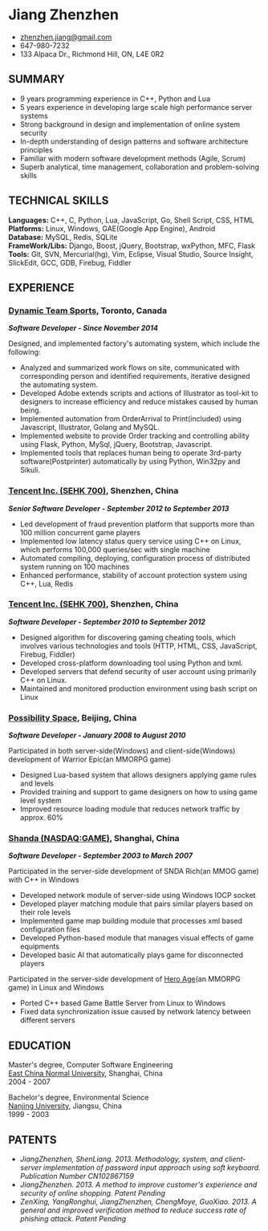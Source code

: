 ---
---
# Jiang Zhenzhen

 * <zhenzhen.jiang@gmail.com>
 * 647-980-7232
 * 133 Alpaca Dr., Richmond Hill, ON, L4E 0R2

## SUMMARY
* 9 years programming experience in C++, Python and Lua
* 5 years experience in developing large scale high performance server systems
* Strong background in design and implementation of online system security
* In-depth understanding of design patterns and software architecture principles
* Familiar with modern software development methods (Agile, Scrum)
* Superb analytical, time management, collaboration and problem-solving skills

## TECHNICAL SKILLS

**Languages:**
C++, C, Python, Lua, JavaScript, Go, Shell Script, CSS, HTML  
**Platforms:**
Linux, Windows, GAE(Google App Engine), Android  
**Database:**
MySQL, Redis, SQLite  
**FrameWork/Libs:**
Django, Boost, jQuery, Bootstrap, wxPython, MFC, Flask   
**Tools:**
Git, SVN, Mercurial(hg), Vim, Eclipse, Visual Studio, Source Insight, SlickEdit, GCC, GDB, Firebug, Fiddler 

## EXPERIENCE

### [Dynamic Team Sports](http://dynamicteamsports.com/), Toronto, Canada
_**Software Developer - Since November 2014**_ 

Designed, and implemented factory's automating system, which include the following:

 * Analyzed and summarized work flows on site, communicated with corresponding person and identified requirements,  iterative designed the automating system.
 * Developed Adobe extends scripts and actions of Illustrator as tool-kit to designers to increase efficiency and reduce mistakes caused by human being.
 * Implemented automation from OrderArrival to Print(included) using Javascript, Illustrator, Golang and MySQL.
 * Implemented website to provide Order tracking and controlling ability using Flask, Python, MySql, jQuery, Bootstrap, Javascript.
 * Implemented tools that replaces human being to operate 3rd-party software(Postprinter) automatically by using Python, Win32py and Sikuli.

### [Tencent Inc. (SEHK 700)](http://www.linkedin.com/company/tencent), Shenzhen, China
_**Senior Software Developer - September 2012 to September 2013**_  

* Led development of fraud prevention platform that supports more than 100 million concurrent game players
* Implemented low latency status query service using C++ on Linux, which performs 100,000 queries/sec with single machine
* Automated compiling, deploying, configuration process of distributed system running on 100 machines
* Enhanced performance, stability of account protection system using C++, Lua, Redis

### [Tencent Inc. (SEHK 700)](http://www.linkedin.com/company/tencent), Shenzhen, China
_**Software Developer - September 2010 to September 2012**_  

* Designed algorithm for discovering gaming cheating tools, which involves various technologies and tools (HTTP, HTML, CSS, JavaScript, Firebug, Fiddler)
* Developed cross-platform downloading tool using Python and lxml.
* Developed servers that defend security of user account using primarily C++ on Linux.
* Maintained and monitored production environment using bash script on Linux

  
### [Possibility Space](http://www.linkedin.com/company/possibility-space), Beijing, China
_**Software Developer - January 2008 to August 2010**_  

Participated in both server-side(Windows) and client-side(Windows) development of Warrior Epic(an MMORPG game)

* Designed Lua-based system that allows designers applying game rules and levels 
* Provided training and support to game designers on how to using game level system
* Improved resource loading module that reduces network traffic by approx. 60%

### [Shanda (NASDAQ:GAME)](http://www.shandagames.com/us-en/index.html), Shanghai, China
_**Software Developer - September 2003 to March 2007**_

Participated in the server-side development of SNDA Rich(an MMOG game) with C++ in Windows

* Developed network module of server-side using Windows IOCP socket
* Developed player matching module that pairs similar players based on their role levels
* Implemented game map building module that processes xml based configuration files
* Developed Python-based module that manages visual effects of game equipments
* Developed basic AI that automatically plays game for disconnected players

Participated in the server-side development of [Hero Age](http://xyx.sdo.com/web4/guide/guide.asp)(an MMORPG game) in Linux and Windows

* Ported C++ based Game Battle Server from Linux to Windows
* Fixed data synchronization issue caused by network latency between different servers

## EDUCATION
Master's degree, Computer Software Engineering  
[East China Normal University](http://english.ecnu.edu.cn/), Shanghai, China  
2004 - 2007  

Bachelor's degree, Environmental Science  
[Nanjing University](http://www.nju.edu.cn/html/eng), Jiangsu, China  
1999 - 2003

## PATENTS

* _JiangZhenzhen, ShenLiang. 2013. Methodology, system, and client-server implementation of password input approach using soft keyboard. Publication Number CN102867159_
* _JiangZhenzhen. 2013. A method to improve customer's experience and security of online shopping. Patent Pending_
* _ZenXing, YangRonghui, JiangZhenzhen, ChengMoye, GuoXiao. 2013. A general and improved verification method to reduce success rate of phishing attack. Patent Pending_
